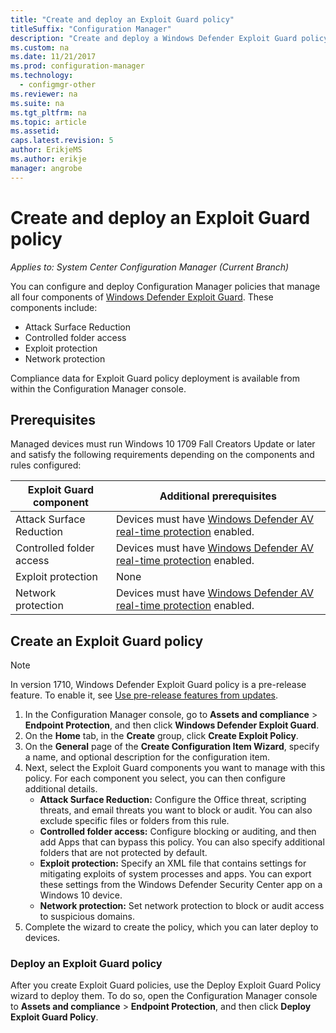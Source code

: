 ```yaml
---
title: "Create and deploy an Exploit Guard policy"
titleSuffix: "Configuration Manager"
description: "Create and deploy a Windows Defender Exploit Guard policy."
ms.custom: na
ms.date: 11/21/2017
ms.prod: configuration-manager
ms.technology:
  - configmgr-other
ms.reviewer: na
ms.suite: na
ms.tgt_pltfrm: na
ms.topic: article
ms.assetid: 
caps.latest.revision: 5
author: ErikjeMS
ms.author: erikje
manager: angrobe
---
```

# Create and deploy an Exploit Guard policy <!--1355468 -->

*Applies to: System Center Configuration Manager (Current Branch)*

You can configure and deploy Configuration Manager policies that manage all four components of [Windows Defender Exploit Guard](https://docs.microsoft.com/windows/threat-protection/windows-defender-exploit-guard/windows-defender-exploit-guard). These components include:
-   Attack Surface Reduction
-   Controlled folder access
-   Exploit protection
-   Network protection

Compliance data for Exploit Guard policy deployment is available from within the Configuration Manager console.

## Prerequisites

Managed devices must run Windows 10 1709 Fall Creators Update or later and satisfy the following requirements depending on the components and rules configured:

|Exploit Guard component |Additional prerequisites|
|------------------------|------------------------|
| Attack Surface Reduction  | Devices must have [Windows Defender AV real-time protection]( https://docs.microsoft.com/windows/threat-protection/windows-defender-exploit-guard/controlled-folders-exploit-guard) enabled.  |
| Controlled folder access  | Devices must have [Windows Defender AV real-time protection]( https://docs.microsoft.com/windows/threat-protection/windows-defender-exploit-guard/controlled-folders-exploit-guard) enabled.   |
| Exploit protection  | None  |
| Network protection  |  Devices must have [Windows Defender AV real-time protection]( https://docs.microsoft.com/windows/threat-protection/windows-defender-exploit-guard/controlled-folders-exploit-guard) enabled.  |

## Create an Exploit Guard policy

>[!NOTE]
>In version 1710, Windows Defender Exploit Guard policy is a pre-release feature. To enable it, see [Use pre-release features from updates](/sccm/core/servers/manage/install-in-console-updates#bkmk_prerelease).

1.	In the Configuration Manager console, go to **Assets and compliance** > **Endpoint Protection**, and then click **Windows Defender Exploit Guard**.
2.	On the **Home** tab, in the **Create** group, click **Create Exploit Policy**.
3.	On the **General** page of the **Create Configuration Item Wizard**, specify a name, and optional description for the configuration item.
4.	Next, select the Exploit Guard components you want to manage with this policy. For each component you select, you can then configure additional details.
    - **Attack Surface Reduction:** Configure the Office threat, scripting threats, and email threats you want to block or audit. You can also exclude specific files or folders from this rule.
    - **Controlled folder access:** Configure blocking or auditing, and then add Apps that can bypass this policy.  You can also specify additional folders that are not protected by default.
    - **Exploit protection:**  Specify an XML file that contains settings for mitigating exploits of system processes and apps. You can export these settings from the Windows Defender Security Center app on a Windows 10 device.
    - **Network protection:** Set network protection to block or audit access to suspicious domains.
5.	Complete the wizard to create the policy, which you can later deploy to devices.

### Deploy an Exploit Guard policy     
After you create Exploit Guard policies, use the Deploy Exploit Guard Policy wizard to deploy them. To do so, open the Configuration Manager console to **Assets and compliance** > **Endpoint Protection**, and then click **Deploy Exploit Guard Policy**.

